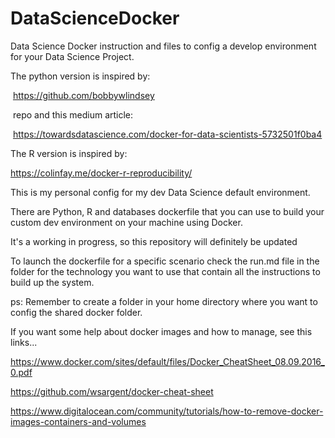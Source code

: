 # DataScienceDocker
Data Science Docker instruction and files to config a develop environment for your Data Science Project.

The python version is inspired by:

​		https://github.com/bobbywlindsey 

​		repo and this medium article:  

​		https://towardsdatascience.com/docker-for-data-scientists-5732501f0ba4



The R version is inspired by:

https://colinfay.me/docker-r-reproducibility/



This is my personal config for my dev Data Science default environment.

There are Python, R and databases dockerfile that you can use to build your custom dev environment on your machine using Docker.



It's a working in progress, so this repository will definitely be updated



To launch the dockerfile for a specific scenario check the run.md file in the folder for the technology you want to use that contain all the instructions to build up the system.



ps: Remember to create a folder in your home directory where you want to config the shared docker folder.



If you want some help about docker images and how to manage, see this links...

https://www.docker.com/sites/default/files/Docker_CheatSheet_08.09.2016_0.pdf

https://github.com/wsargent/docker-cheat-sheet

https://www.digitalocean.com/community/tutorials/how-to-remove-docker-images-containers-and-volumes


